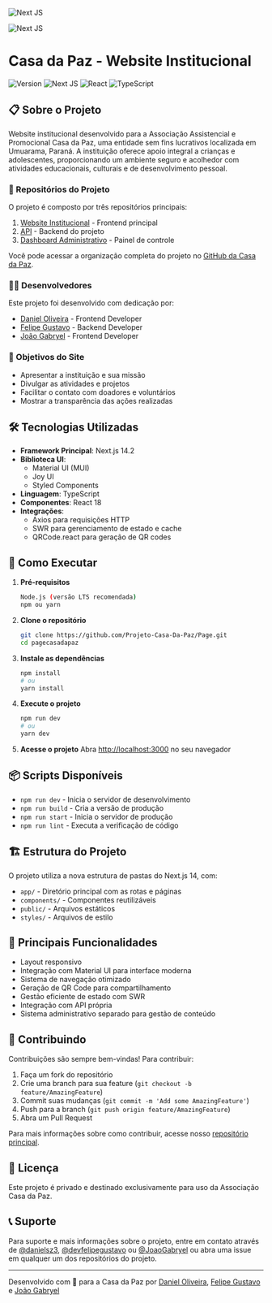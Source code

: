 <!-- Versão mais simples -->
![Next JS](https://img.shields.io/badge/-NextJS-000000?style=flat&logo=next.js&logoColor=white)

<!-- Versão com fundo branco -->
![Next JS](https://img.shields.io/badge/-NextJS-FFFFFF?style=flat&logo=next.js&logoColor=000000)

# Casa da Paz - Website Institucional

![Version](https://img.shields.io/badge/version-0.1.0-blue.svg)
![Next JS](https://img.shields.io/badge/Next.js-14.2-black)
![React](https://img.shields.io/badge/React-18-61DAFB)
![TypeScript](https://img.shields.io/badge/TypeScript-5-blue)

## 📋 Sobre o Projeto

Website institucional desenvolvido para a Associação Assistencial e Promocional Casa da Paz, uma entidade sem fins lucrativos localizada em Umuarama, Paraná. A instituição oferece apoio integral a crianças e adolescentes, proporcionando um ambiente seguro e acolhedor com atividades educacionais, culturais e de desenvolvimento pessoal.

### 🔗 Repositórios do Projeto
O projeto é composto por três repositórios principais:

1. [Website Institucional](https://github.com/Projeto-Casa-Da-Paz/Page) - Frontend principal
2. [API](https://github.com/Projeto-Casa-Da-Paz/Back-End) - Backend do projeto
3. [Dashboard Administrativo](https://github.com/Projeto-Casa-Da-Paz/Dashboard) - Painel de controle

Você pode acessar a organização completa do projeto no [GitHub da Casa da Paz](https://github.com/Projeto-Casa-Da-Paz).

### 👨‍💻 Desenvolvedores

Este projeto foi desenvolvido com dedicação por:

- [Daniel Oliveira](https://github.com/danielsz3) - Frontend Developer
- [Felipe Gustavo](https://github.com/devfelipegustavo) - Backend Developer
- [João Gabryel](https://github.com/JoaoGabryel) - Frontend Developer

### 🎯 Objetivos do Site
- Apresentar a instituição e sua missão
- Divulgar as atividades e projetos
- Facilitar o contato com doadores e voluntários
- Mostrar a transparência das ações realizadas

## 🛠 Tecnologias Utilizadas

- **Framework Principal**: Next.js 14.2
- **Biblioteca UI**: 
  - Material UI (MUI)
  - Joy UI
  - Styled Components
- **Linguagem**: TypeScript
- **Componentes**: React 18
- **Integrações**:
  - Axios para requisições HTTP
  - SWR para gerenciamento de estado e cache
  - QRCode.react para geração de QR codes

## 🚀 Como Executar

1. **Pré-requisitos**
   ```bash
   Node.js (versão LTS recomendada)
   npm ou yarn
   ```

2. **Clone o repositório**
   ```bash
   git clone https://github.com/Projeto-Casa-Da-Paz/Page.git
   cd pagecasadapaz
   ```

3. **Instale as dependências**
   ```bash
   npm install
   # ou
   yarn install
   ```

4. **Execute o projeto**
   ```bash
   npm run dev
   # ou
   yarn dev
   ```

5. **Acesse o projeto**
   Abra [http://localhost:3000](http://localhost:3000) no seu navegador

## 📦 Scripts Disponíveis

- `npm run dev` - Inicia o servidor de desenvolvimento
- `npm run build` - Cria a versão de produção
- `npm run start` - Inicia o servidor de produção
- `npm run lint` - Executa a verificação de código

## 🏗 Estrutura do Projeto

O projeto utiliza a nova estrutura de pastas do Next.js 14, com:
- `app/` - Diretório principal com as rotas e páginas
- `components/` - Componentes reutilizáveis
- `public/` - Arquivos estáticos
- `styles/` - Arquivos de estilo

## 📝 Principais Funcionalidades

- Layout responsivo
- Integração com Material UI para interface moderna
- Sistema de navegação otimizado
- Geração de QR Code para compartilhamento
- Gestão eficiente de estado com SWR
- Integração com API própria
- Sistema administrativo separado para gestão de conteúdo

## 🤝 Contribuindo

Contribuições são sempre bem-vindas! Para contribuir:

1. Faça um fork do repositório
2. Crie uma branch para sua feature (`git checkout -b feature/AmazingFeature`)
3. Commit suas mudanças (`git commit -m 'Add some AmazingFeature'`)
4. Push para a branch (`git push origin feature/AmazingFeature`)
5. Abra um Pull Request

Para mais informações sobre como contribuir, acesse nosso [repositório principal](https://github.com/Projeto-Casa-Da-Paz).

## 📄 Licença

Este projeto é privado e destinado exclusivamente para uso da Associação Casa da Paz.

## 📞 Suporte

Para suporte e mais informações sobre o projeto, entre em contato através de [@danielsz3](https://github.com/danielsz3), [@devfelipegustavo](https://github.com/devfelipegustavo) ou [@JoaoGabryel](https://github.com/JoaoGabryel) ou abra uma issue em qualquer um dos repositórios do projeto.

---

Desenvolvido com 💙 para a Casa da Paz por [Daniel Oliveira](https://github.com/danielsz3), [Felipe Gustavo](https://github.com/devfelipegustavo) e [João Gabryel](https://github.com/JoaoGabryel)
